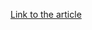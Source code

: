 [Link to the article](https://www.cisa.gov/news-events/alerts/2024/12/23/cisa-adds-one-known-exploited-vulnerability-catalog)
